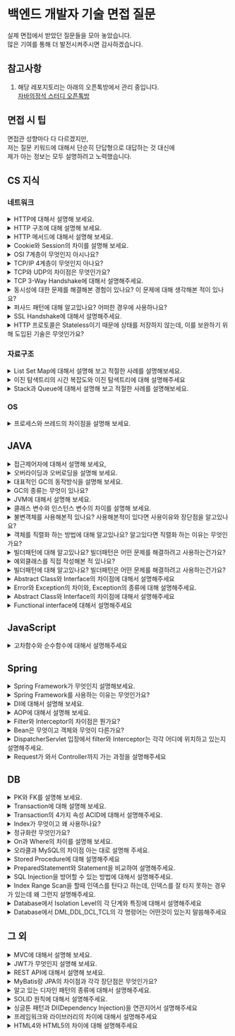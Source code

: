 # 백엔드 개발자 기술 면접 질문
실제 면접에서 받았던 질문들을 모아 놓았습니다.<br>
많은 기여를 통해 더 발전시켜주시면 감사하겠습니다.<br>

## 참고사항
1. 해당 레포지토리는 아래의 오픈톡방에서 관리 중입니다.<br>
[자바의정석 스터디 오픈톡방](https://open.kakao.com/o/gOqR1NJe)<br>

## 면접 시 팁
면접관 성향마다 다 다르겠지만,<br>
저는 질문 키워드에 대해서 단순히 단답형으로 대답하는 것 대신에<br>
제가 아는 정보는 모두 설명하려고 노력했습니다.<br>

## CS 지식
### 네트워크
<details>
<summary>HTTP에 대해서 설명해 보세요.</summary>
<div markdown="1">
</div>
</details>
<details>
<summary>HTTP 구조에 대해 설명해 보세요.</summary>
<div markdown="1">       
</div>
</details>
<details>
<summary>HTTP 메서드에 대해서 설명해 보세요.</summary>
<div markdown="1">
</div>
</details>
<details>
<summary>Cookie와 Session의 차이를 설명해 보세요.</summary>
<div markdown="1">       
    1. Cookie
    - HTTP의 일종으로 사용자가 어떠한 웹 사이트를 방문할 경우, 그 사이트가 사용하고 있는 서버에서 **사용자의 컴퓨터에 저장하는 작은 기록 정보 파일**이다. 
    - HTTP에서 클라이언트의 상태 정보를 클라이언트의 PC에 저장하였다가 **필요시 정보를 참조하거나 재사용할 수 있다.**<br>
    2. Session
    - 일정 시간 동안 같은 사용자(브라우저)로부터 들어오는 일련의 요구를 하나의 상태로 보고, 그 상태를 유지시키는 기술이다. 
    - 여기서 일정 시간은 방문자가 웹 브라우저를 통해 웹 서버에 접속한 시점부터 웹 브라우저를 종료하여 연결을 끝내는 시점을 말한다.<br>
      즉, **방문자가 웹 서버에 접속해 있는 상태를 하나의 단위로 보고 그것을 세션이라고 한다.**
</div>
</details>
<details>
<summary>OSI 7계층이 무엇인지 아시나요?</summary>
<div markdown="1">
1. Physical - 물리적인 데이터 전송<br>
2. Data Link - Mac 주소를 통한 통신<br>
3. Network - IP 라우터를 통한 IP 지정<br>
4. Transport(전송) - TCP(신뢰성, 연결성) / UDP (비신뢰성, 비연결성, 실시간)<br>
5. Session - API, Socket 논리적 연결 TCP/IP<br>
6. Presentation(표현) - JPEG 데이터 표현 독립성, 파일 인코딩 압축 등<br>
7. Application(응용) - HTTP, FTP 일반적 응용 서비스
</div>
</details>
<details>
<summary>TCP/IP 4계층이 무엇인지 아나요?</summary>
<div markdown="1">       
</div>
</details>
<details>
<summary>TCP와 UDP의 차이점은 무엇인가요?</summary>
<div markdown="1">       
    - TCP는 연속성보다 신뢰성있는 전송이 중요할 때에 사용하는 프로토콜이며, UDP는 TCP보다 속도가 빠르며 네트워크 부하가 적다는 장점이 있지만,<br>
      신뢰성있는 데이터 전송을 보장하지는 않습니다.
    - 그렇기 때문에 신뢰성보다는 연속성이 중요한 서비스의 예를 들면 실시간 서비스(streaming)에 자주 사용됩니다.
</div>
</details>
<details>
<summary>TCP 3-Way Handshake에 대해서 설명해주세요.</summary>
<div markdown="1">
<img src="https://user-images.githubusercontent.com/36688619/196090240-f9bf779a-40b2-425a-a2b2-48bccffcdc88.png" width="461" height="366"><br>
1. 클라이언트가 서버에게 SYN 패킷을 보냄 (sequence : x)<br>
2. 서버가 SYN(x)을 받고, 클라이언트로 받았다는 신호인 ACK와 SYN 패킷을 보냄 (sequence : y, ACK : x + 1)<br>
3. 클라이언트는 서버의 응답은 ACK(x+1)와 SYN(y) 패킷을 받고, ACK(y+1)를 서버로 보냄<br>
이렇게 3번의 통신이 완료되면 연결이 성립된다. (3번이라 3 way handshake인 것)
</div>
</details>
<details>
<summary>동시성에 대한 문제를 해결해본 경험이 있나요? 이 문제에 대해 생각해본 적이 있나요?</summary>
<div markdown="1">       
</div>
</details>
<details>
<summary>퍼사드 패턴에 대해 알고있나요? 어떠한 경우에 사용하나요?</summary>
<div markdown="1">       
</div>
</details>
<details>
<summary>SSL Handshake에 대해서 설명해주세요.</summary>
<div markdown="1">
<img src="https://user-images.githubusercontent.com/36688619/196090207-271b88b3-e37d-45b5-9bc1-7caa0497aaec.png" width="500" height="470"><br>
1. 클라이언트는 서버에게 `client hello` 메시지를 담아 서버로 보낸다. 이때 암호화된 정보를 함께 담는데, `버전`, `암호 알고리즘`, `압축 방식` 등을 담는다.<br>
2. 서버는 클라이언트가 보낸 암호 알고리즘과 압축 방식을 받고, `세션 ID`와 `CA 공개 인증서`를 `server hello` 메시지와 함께 담아 응답한다. 이 CA 인증서에는 앞으로 통신 이후 사용할 대칭키가 생성되기 전, 클라이언트에서 handshake 과정 속 암호화에 사용할 공개키를 담고 있다.<br>
3. 클라이언트 측은 서버에서 보낸 CA 인증서에 대해 유효한 지 CA 목록에서 확인하는 과정을 진행한다.<br>
4. CA 인증서에 대한 신뢰성이 확보되었다면, 클라이언트는 난수 바이트를 생성하여 서버의 공개키로 암호화한다. 이 난수 바이트는 대칭키를 정하는데 사용이 되고, 앞으로 서로 메시지를 통신할 때 암호화하는데 사용된다.<br>
5. 만약 2번 단계에서 서버가 클라이언트 인증서를 함께 요구했다면, 클라이언트의 인증서와 클라이언트의 개인키로 암호화된 임의의 바이트 문자열을 함께 보내준다.<br>
6. 서버는 클라이언트의 인증서를 확인 후, 난수 바이트를 자신의 개인키로 복호화 후 대칭 마스터 키 생성에 활용한다.<br>
7. 클라이언트는 handshake 과정이 완료되었다는 `finished` 메시지를 서버에 보내면서, 지금까지 보낸 교환 내역들을 해싱 후 그 값을 대칭키로 암호화하여 같이 담아 보내준다.<br>
8. 서버도 동일하게 교환 내용들을 해싱한 뒤 클라이언트에서 보내준 값과 일치하는 지 확인한다. 일치하면 서버도 마찬가지로 `finished` 메시지를 이번에 만든 대칭키로 암호화하여 보낸다.<br>
9. 클라이언트는 해당 메시지를 대칭키로 복호화하여 서로 통신이 가능한 신뢰받은 사용자란 걸 인지하고, 앞으로 클라이언트와 서버는 해당 대칭키로 데이터를 주고받을 수 있게 된다.
</div>
</details>
<details>
<summary>HTTP 프로토콜은 Stateless이기 때문에 상태를 저장하지 않는데, 이를 보완하기 위해 도입된 기술은 무엇인가요?</summary>
<div markdown="1">       
    Cookie와 Session입니다.
</div>
</details>

### 자료구조
<details>
<summary>List Set Map에 대해서 설명해 보고 적절한 사례를 설명해보세요.</summary>
    1. List<br>
    - 순서가 있고 중복을 허용합니다.
    - 인덱스로 원소에 접근이 가능합니다.
    - 크기가 가변적입니다.
    
    2. Set<br>
    - 데이터의 집합이며 순서가 없고 중복된 데이터를 허용하지 않습니다.
    - 중복되지 않은 데이터를 구할 때 유용합니다.
    - 빠른 검색 속도를 가집니다.
    - 인덱스가 따로 존재하지 않기 때문에 iterator를 사용합니다.
    
    3. Map<br>
    - Key와 Value의 한쌍으로 이루어지는 데이터의 집합.
    - Key에 대한 중복이 없으며 순서를 보장하지 않습니다.
    - 뛰어난 검색 속도를 가집니다.
    - 인덱스가 따로 존재하지 않기 때문에 iterator를 사용합니다.
<div markdown="1">       
</div>
</details>
<details>
<summary>이진 탐색트리의 시간 복잡도와 이진 탐색트리에 대해 설명해주세요</summary>
<div markdown="1"> 
    - 이진탐색트리란 이진탐색(binary search)과 연결리스트(linked list)를 결합한 자료구조의 일종입니다.<br>
      이진탐색의 효율적인 탐색 능력을 유지하면서도, 빈번한 자료 입력과 삭제를 가능하게끔 고안됐습니다.
    - 이진탐색의 경우 탐색에 소요되는 계산복잡성은 𝑂(log𝑛)으로 빠르지만 자료 입력, 삭제가 불가능합니다. 연결리스트의 경우 자료 입력,<br>
      삭제에 필요한 계산복잡성은 𝑂(1)로 효율적이지만 탐색하는 데에는 𝑂(𝑛)의 계산복잡성이 발생합니다.
</div>
</details>
<details>
<summary>Stack과 Queue에 대해서 설명해 보고 적절한 사례를 설명해보세요.</summary>
<div markdown="1"> 
    1. 스택(Stack)<br>
    - 스택(stack)은 제한적으로 접근할 수 있는 나열 구조이다. 그 접근 방법은 언제나 목록의 끝에서만 일어난다. 
    - 스택은 한 쪽 끝에서만 자료를 넣거나 뺄 수 있는 선형 구조(LIFO — Last In First Out)으로 되어 있다.
    2. 큐(Queue)<br>
    - 스택과는 달리 선입선출(FIFO, First In First Out)방식으로 되어 있다.
    - 이처럼 어떤 작업을 순서대로 실행하거나, 사용을 위해 대기를 시켜야 하는 경우에 사용한다.
</div>
</details>

### OS
<details>
<summary>프로세스와 쓰레드의 차이점을 설명해 보세요.</summary>
<div markdown="1">       
</div>
</details>

## JAVA
<details>
<summary>접근제어자에 대해서 설명해 보세요,</summary>
<div markdown="1">       
    1. private<br>
    - 제어자가 private으로 설정되었다면 private 이 붙은 변수, 메소드는 해당 클래스에서만 접근이 가능하다.
    2. default<br>
    - 접근 제어자를 별도로 설정하지 않는다면 접근 제어자가 없는 변수, 메소드는 default 접근 제어자가 되어 해당 패키지 내에서만 접근이 가능하다.
    3. protected<br>
    - 접근제어자가 protected로 설정되었다면 protected가 붙은 변수, 메소드는 동일 패키지의 클래스 또는 해당 클래스를 상속받은 다른 패키지의 클래스에서만 접근이 가능하다.
    4. public<br>
    - 접근제어자가 public으로 설정되었다면 public 접근제어자가 붙은 변수, 메소드는 어떤 클래스에서라도 접근이 가능하다.
</div>
</details>
<details>
<summary>오버라이딩과 오버로딩을 설명해 보세요.</summary>
<div markdown="1">      
    오버로딩(Overloading) = 확장<br>
        - 같은 이름의 메서드 여러 개를 가지면서 매개변수의 유형과 개수가 다르도록 사용하는 것
    오버라이딩(Overriding) = 재정의<br>
        - 상위 클래스가 가지고 있는 메서드를 하위 클래스가 재정의해서 사용하는 것
</div>
</details>
<details>
<summary>대표적인 GC의 동작방식을 설명해 보세요.</summary>
<div markdown="1">       
</div>
</details>
<details>
<summary>GC의 종류는 무엇이 있나요?</summary>
<div markdown="1">       
</div>
</details>
<details>
<summary>JVM에 대해서 설명해 보세요.</summary>
<div markdown="1">       
</div>
</details>
<details>
<summary>클래스 변수와 인스턴스 변수의 차이를 설명해 보세요.</summary>
<div markdown="1">       
</div>
</details>
<details>
<summary>불변객체를 사용해본적 있나요? 사용해본적이 있다면 사용이유와 장단점을 알고있나요? </summary>
<div markdown="1">       
</div>
</details>
<details>
<summary>객체를 직렬화 하는 방법에 대해 알고있나요? 알고있다면 직렬화 하는 이유는 무엇인가요?</summary>
<div markdown="1">       
</div>
</details>
<details>
<summary>빌더패턴에 대해 알고있나요? 빌더패턴은 어떤 문제를 해결하려고 사용하는건가요?</summary>
<div markdown="1">       
</div>
</details>
<details>
<summary>예외클래스를 직접 작성해본 적 있나요?</summary>
<div markdown="1">       
</div>
</details>
<details>
<summary>빌더패턴에 대해 알고있나요? 빌더패턴은 어떤 문제를 해결하려고 사용하는건가요?</summary>
<div markdown="1">       
</div>
</details>
<details>
<summary>Abstract Class와 Interface의 차이점에 대해서 설명해주세요</summary>
<div markdown="1">       
    - 추상 클래스와 인터페이스의 차이점은 그 목적이라고 할 수 있습니다. 
    - 추상 클래스는 기본적으로 클래스 이며 이를 상속, 확장하여 사용하기 위한 것입니다. 
    - 반면 인터페이스는 해당 인터페이스를 구현한 객체들에 대한 동일한 사용방법과 동작을 보장하기 위해 사용합니다.
</div>
</details>
<details>
<summary>Error와 Exception의 차이와, Exception의 종류에 대해 설명해주세요.</summary>
<div markdown="1">
    - 에러는 메모리 부족이나 스택오버플로우와 같이 발생하면 복구할 수 없는 심각한 오류이고, 예외는 발생하더라도 수습할 수 있는 비교적 덜 심각한 오류입니다.
    - 자바의 예외에는 일반 예외와 실행 예외가 있고, 각각 Checked Exception과 Unchecked Exception으로 구분할 수 있습니다.<br>
      전자인 일반 예외, 즉 Checked Exception은 개발자가 반드시 예외 처리를 직접 진행해야 합니다.<br>
      후자인 실행 예외, 즉 Unchecked Exception은 개발자가 예외처리를 직접 하지 않아도 됩니다. 명시적인 예외 처리가 강제되는 것이 아니므로 unchecked 라고 부릅니다.
</div>
</details>
<details>
<summary>Abstract Class와 Interface의 차이점에 대해서 설명해주세요</summary>
<div markdown="1">       
    - 추상 클래스와 인터페이스의 차이점은 그 목적이라고 할 수 있습니다. 
    - 추상 클래스는 기본적으로 클래스 이며 이를 상속, 확장하여 사용하기 위한 것입니다. 
    - 반면 인터페이스는 해당 인터페이스를 구현한 객체들에 대한 동일한 사용방법과 동작을 보장하기 위해 사용합니다.
</div>
</details>
<details>
<summary>Functional interface에 대해서 설명해주세요</summary>
<div markdown="1">       
    - 함수형 인터페이스(Functional interface)는 1개의 추상 메소드를 갖고 있는 인터페이스를 말합니다.<br>
      Single Abstract Method(SAM)라고 불리기도 합니다.
</div>
</details>

## JavaScript
<details>
<summary>고차함수와 순수함수에 대해서 설명해주세요</summary>
<div markdown="1">
    1. 순수함수<br>
        - 같은 입력을 받았을 때, 같은 출력을 반환한다.
        - side-effect를 갖지 않는다.
    2. 고차함수<br>
    - 함수를 매개변수로 사용가능합니다.
    - 함수가 함수를 반환 할 수 있습니다.
    - 함수가 변수에 할당할 수 있습니다.
</div>
</details>

## Spring
<details>
<summary>Spring Framework가 무엇인지 설명해보세요.</summary>
<div markdown="1">       
</div>
</details>
<details>
<summary>Spring Framework를 사용하는 이유는 무엇인가요?</summary>
<div markdown="1">       
</div>
</details>
<details>
<summary>DI에 대해서 설명해 보세요.</summary>
<div markdown="1">
    외부에서 두 객체 간의 관계를 결정해주는 디자인 패턴( IoC 구현 기법 )으로,<br>
    인터페이스를 사이에 둬서 클래스 레벨에는 의존관계가 고정되지 않도록 하고 런타임 시에 관계를 다이나믹하게 주입하여 유연성을 확보하고 결합도를 낮출 수 있게 해준다.
</div>
</details>
<details>
<summary>AOP에 대해서 설명해 보세요.</summary>
<div markdown="1">       
    AOP는 Aspect Oriented Programming의 약자로 관점 지향 프로그래밍이라고 불린다.<br>
    관점 지향은 쉽게 말해 어떤 로직을 기준으로 핵심적인 관점, 부가적인 관점으로 나누어서 보고 그 관점을 기준으로 각각 모듈화하겠다는 것이다.<br>
    여기서 모듈화란 어떤 공통된 로직이나 기능을 하나의 단위로 묶는 것을 말한다.<br>
</div>
</details>
<details>
<summary>Filter와 Interceptor의 차이점은 뭔가요?</summary>
<div markdown="1">       
</div>
</details>
<details>
<summary>Bean은 무엇이고 객체와 무엇이 다른가요?</summary>
<div markdown="1">       
</div>
</details>
<details>
<summary>DispatcherServlet 입장에서 filter와 Interceptor는 각각 어디에 위치하고 있는지 설명해주세요.</summary>
<div markdown="1">
    1. filter : Web Context안에 위치하고 있고, DispatcherServlet보다 왼쪽(먼저)에 위치하고 있다.<br>
    2. Interceptor : Spring Context안에 위치하고 있고, DispatcherServlet보다 오른쪽(나중)에 위치하고 있다.
</div>
</details>
<details>
<summary>Request가 와서 Controller까지 가는 과정을 설명해주세요</summary>
<div markdown="1">
</div>
</details>

## DB
<details>
<summary>PK와 FK를 설명해 보세요.</summary>
<div markdown="1">       
</div>
</details>
<details>
<summary>Transaction에 대해 설명해 보세요.</summary>
<div markdown="1">       
 - 트랜잭션은 데이터베이스의 상태를 변환시키는 하나의 논리적 기능을 수행하기 위한 작업의 단위 또는 한꺼번에 수행되어야할 일련의 연산들을 의미한다.
</div>
</details>
<details>
<summary>Transaction의 4가지 속성 ACID에 대해서 설명해주세요.</summary>
<div markdown="1">       
 1. 원자성(Atomicity)
    - 트랜잭션이 DB에 모두 반영되거나, 혹은 전혀 반영되지 않아야 된다.
 2. 일관성(Consistency)
    - 트랜잭션의 작업 처리 결과는 항상 일관성 있어야 한다.
 3. 독립성(Isolation)
    - 둘 이상의 트랜잭션이 동시에 병행 실행되고 있을 때, 어떤 트랜잭션도 다른 트랜잭션 연산에 끼어들 수 없다.
 4. 지속성(Durability)
    - 트랜잭션이 성공적으로 완료되었으면, 결과는 영구적으로 반영되어야 한다.
</div>
</details>
<details>
<summary>Index가 무엇이고 왜 사용하나요?</summary>
<div markdown="1">       
</div>
</details>
<details>
<summary>정규화란 무엇인가요?</summary>
<div markdown="1">       
</div>
</details>
<details>
<summary>On과 Where의 차이를 설명해 보세요.</summary>
<div markdown="1">       
</div>
</details>
<details>
<summary>오라클과 MySQL의 차이점 아는 대로 설명해 주세요.</summary>
<div markdown="1">       
</div>
</details>
<details>
<summary>Stored Procedure에 대해 설명해주세요</summary>
<div markdown="1"> 
    저장 프로시저 또는 스토어드 프로시저는 일련의 쿼리를 마치 하나의 함수처럼 실행하기 위한 쿼리의 집합이다.<br>
    데이터베이스에 대한 일련의 작업을 정리한 절차를 관계형 데이터베이스 관리 시스템에 저장한 것으로, 영구저장모듈이라고도 불린다.
</div>
</details>
<details>
<summary>PreparedStatement와 Statement을 비교하여 설명해주세요.</summary>
<div markdown="1"> 
    1. Statement
        -  단일로 사용될 때 빠른 속도를 지닙니다.
        -  쿼리에 인자를 부여할 수 없습니다.
        -  매번 컴파일을 수행해야 합니다.<br>
    2. PreparedStatement
        - 쿼리에 인자를 부여할 수 있습니다.
        - 처음 프리컴파일 된 후, 이후에는 컴파일을 수행하지 않습니다.
        - 여러번 수행될 때 빠른 속도를 지닙니다. (동일한 쿼리문을 조금씩 바꿔서 여러번 실행해야 할 때 좋다)
</div>
</details>
<details>
<summary>SQL Injection을 방어할 수 있는 방법에 대해서 설명해주세요.</summary>
<div markdown="1"> 
    1. 입력 값에 대한 검증
        -  검증 로직을 추가하여 미리 설정한 특수문자들이 들어왔을 때 요청을 막아낸다.<br>
    2. Error Message 노출 금지
        - 데이터베이스 에러 발생 시 따로 처리를 해주지 않았다면, 에러가 발생한 쿼리문과 함께 에러에 관한 내용을 반환해 준다. 여기서 테이블명, 컬럼명, 쿼리문이 노출이 될 수 있기 때문에, 오류발생 시           사용자에게 보여줄 수 있는 페이지를 따로 제작하거나 메시지박스를 띄우도록 해야한다.<br>
    3. Prepared Statement 구문사용
        - 서버의 php파일에 sql 쿼리문이 아래와 같이 고정되어 있고 외부의 입력으로는 이 템플릿을 변경할 수 없다면, ?에 들어가는 데이터는 단순히 문자열로 취급하기 때문에 SQL 인젝션은 발생할 수 없           다.  
</div>
</details>
<details>
<summary>Index Range Scan을 할때 인덱스를 탄다고 하는데, 인덱스를 잘 타지 못하는 경우가 있는데 왜 그런지 설명해주세요.</summary>
<div markdown="1"> 
    1. 가공할때<br>
        - where substr('업체명',1,2) = '대한'
    2. 부정형 비교할 때<br>
        - where 국가 <> '대한민국'
    3. is not null(부정형)<br>
        - where 부서코드 is not null
</div>
</details>
<details>
<summary>Database에서 Isolation Level의 각 단계와 특징에 대해서 설명해주세요</summary>
<div markdown="1"> 
    1. Read Uncommitted (Level 0)<br>
        - 어떤 트랜잭션의 내용이 커밋(Commit)이나 롤백(Rollback)과 상관없이 다른 트랜잭션에서 조회가 가능합니다.<br>
          정합성의 문제가 많은 격리 수준이기 때문에 RDBMS 표준에서는 격리수준으로 인정하지 않습니다.
    2. Read Committed (Level 1)<br>
        - 한 트랜잭션의 변경내용이 커밋(Commit)되어야만<br>
          다른 트랜잭션에서 조회가 가능합니다. 대부분의 RDBMS에서 기본적으로 사용하는 격리수준입니다.
    3. Repeatable Read (Level 2)<br>
        - 트랜잭션이 시작되기 전에 커밋된 내용에 대해서만 조회가 가능합니다. MySQL에서 기본으로 사용하며, 이 격리수준에서는 `Non-repeatable Read`이 발생하지 않습니다.
        - 트랜잭션이 완료될 때까지 Select문이 사용하는 모든 데이터에 Shared Lack이 걸립니다. 따라서 트랜잭션이 범위 내에서 조회한 데이터의 내용이 항상 동일함을 보장합니다.
    4. SERIALIZABLE (Level 3)
        - 가장 **단순하면서 엄격한 격리 수준**이지만 성능 측면에서는 동시 **처리성능이 가장 낮습니다**.
        - `SERIALIZABLE`에서는 `PHANTOM READ`가 발생하지 않습니다.트랜잭션들이 동시에 일어나지 않고, 순차적으로 실행되는 것처럼 동작합니다. 하지만, 거의 사용되지 않습니다.
</div>
</details>
<details>
<summary>Database에서 DML,DDL,DCL,TCL의 각 명령어는 어떤것이 있는지 말씀해주세요</summary>
<div markdown="1"> 
    1. DML : SELECT, INSERT, UPDATE, DELETE<br>
    2. DDL : CREATE, ALTER, DROP, RENAME, TRUNCATE<br>
    3. DCL : GRANT, REVOKE<br>
    4. TCL : COMMIT, ROLLBACK
</div>
</details>

## 그 외
<details>
<summary>MVC에 대해서 설명해 보세요.</summary>
<div markdown="1">
    MVC는 소프트웨어 공학에서 사용되는 소프트웨어 디자인 패턴이다.<br>
    이 패턴을 성공적으로 사용하면, 사용자 인터페이스로부터 비즈니스 로직을 분리하여 애플리케이션의 시각적 요소나 그 이면에서 실행되는 비즈니스 로직을 서로 영향 없이 쉽게<br> 
    고칠 수 있는 애플리케이션을 만들 수 있다.<br> 
    MVC에서 모델은 애플리케이션의 데이터를 나타내며, 뷰는 텍스트, 체크박스 항목 등과 같은 사용자 인터페이스 요소를 나타내고,<br> 
    컨트롤러는 데이터와 비즈니스 로직 사이의 상호동작을 관리한다.<br>
</div>
</details>
<details>
<summary>JWT가 무엇인지 설명해 보세요.</summary>
<div markdown="1">       
</div>
</details>
<details>
<summary>REST API에 대해서 설명해 보세요.</summary>
<div markdown="1">       
</div>
</details>
<details>
<summary>MyBatis랑 JPA의 차이점과 각각 장단점은 무엇인가요?</summary>
<div markdown="1">       
</div>
</details>
<details>
<summary>알고 있는 디자인 패턴의 종류에 대해서 설명해주세요.</summary>
<div markdown="1">       
</div>
</details>
<details>
<summary>SOLID 원칙에 대해서 설명해주세요.</summary>
<div markdown="1">
1. Single Responsibility Principle(SRP) - 단일책임<br>
    - 클래스는 오직 하나의 이유로 수정되어야 한다.<br>
2. Open Closed Principle(OCP) - 개방폐쇄<br>
    - 자신의 확장에는 열려있고 주변의 변화에는 닫혀 있어야 하는 것을 의미한다.<br>
3. Liskov Substitution Principle(LSP) - 리스코프 치환<br>
    - base 클래스에서 파생된 클래스는 base 클래스를 대체해서 사용할 수 있어야한다.<br>
4. Interface Segregation Principle(ISP) - 인터페이스 분리<br>
    - 사용하지 않는 메소드에 의존하면 안된다.<br>
5. Dependency Inversion Principle(DIP) - 의존관계 역전<br>
    - 자신(high level module)보다 변하기 쉬운 모듈(low level modeul)에 의존해서는 안된다.
</div>
</details>
<details>
<summary>싱글톤 패턴과 DI(Dependency Injection)을 연관지어서 설명해주세요</summary>
<div markdown="1">
    - 싱글톤 패턴은 TDD(Test Driven Development)를 할 때 걸림돌이 된다.<br>
      TDD를 할 때 단위 테스트를 주로 하는데, 단위 테스트는 테스트가 서로 독립적이어야 하며 테스트를 어떤 순서로든 실행할 수 있어야 하는데<br> 
      싱글톤 패턴은 미리 생성된 하나의 인스턴스를 기반으로 구현하는 패턴이므로 각 테스트마다 ‘독립적인’ 인스턴스를 만들기가 어렵다.
    - 또한, 싱글톤 패턴은 사용하기가 쉽고 굉장히 실용적이지만 모듈 간의 결합도가 높아져 개방-폐쇄 원칙을 위배하게 된다. 이는 객체 지향 설계 원칙에 어긋난다.
    - 이때 의존성 주입(DI, Dependency Injection)을 통해 모듈 간의 결합을 조금 더 느슨하게 만들어 해결할 수 있다.
</div>
</details>
<details>
<summary>프레임워크와 라이브러리의 차이에 대해서 설명해주세요</summary>
<div markdown="1">
    - 프레임워크와 라이브러리의 차이점은 흐름을 누가 지니고 있냐의 차이입니다.<br>
      프레임워크는 전체적인 흐름을 자체적으로 가지고 있어 프로그래머는 그 안에서 필요한 코드를 작성합니다.<br>
      반면에 라이브러리는 프로그래머가 전체적인 흐름을 가지고 있어 라이브러리를 자신이 원하는 기능을 구현하고 싶을 때 가져다 사용할 수 있다는 것입니다.
</div>
</details>
<details>
<summary>HTML4와 HTML5의 차이에 대해 설명해주세요</summary>
<div markdown="1">
    1. 간략하고 명확해진 문법
        - DOCTYPE 선언 방법 : <! DOCTYPE html>
    2. 멀티미디어 요소
        - video 밑 audio 태그 추가
        - html4까지 Silverlight, flash의 지원을 받았어야 했다.
    3. 사용자 위치 식별 액세스 추가
        - GeoLocation를 이용하여 보다 간단하게 사용자의 위치 액세스 가능
    4. Client 측면의 저장소 (** WebStorage)
        - html4에서는 browser cache를 이용하여 데이터를 저장했다.
        - html5에서는 javascript 인터페이스를 통해 web sql 데이터 베이스 및 응용프로그램 사용이 가능하다.
</div>
</details>

